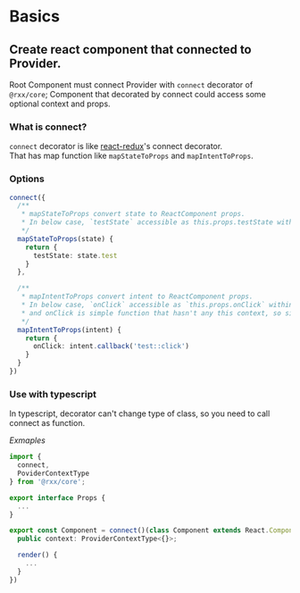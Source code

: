 # Basics

## Create react component that connected to Provider.

Root Component must connect Provider with `connect` decorator of `@rxx/core`;
Component that decorated by connect could access some optional context and props.

### What is connect?

`connect` decorator is like [react-redux](https://github.com/reactjs/react-redux)'s connect decorator.  
That has map function like `mapStateToProps` and `mapIntentToProps`.  

### Options

```typescript
connect({
  /**
   * mapStateToProps convert state to ReactComponent props.
   * In below case, `testState` accessible as this.props.testState within component.
   */
  mapStateToProps(state) {
    return {
      testState: state.test
    }
  },

  /**
   * mapIntentToProps convert intent to ReactComponent props.
   * In below case, `onClick` accessible as `this.props.onClick` within component.
   * and onClick is simple function that hasn't any this context, so simply call as like `onClick()`.
   */
  mapIntentToProps(intent) {
    return {
      onClick: intent.callback('test::click')
    }
  }
})
```

### Use with typescript

In typescript, decorator can't change type of class,
so you need to call connect as function.

*Exmaples*

```typescript
import {
  connect,
  PoviderContextType
} from '@rxx/core';

export interface Props {
  ...
}

export const Component = connect()(class Component extends React.Component<Props, {}> {
  public context: ProviderContextType<{}>;

  render() {
    ...
  }
})
```
